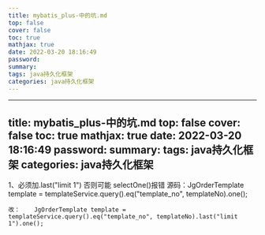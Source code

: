 ```yaml
---
title: mybatis_plus-中的坑.md
top: false
cover: false
toc: true
mathjax: true
date: 2022-03-20 18:16:49
password:
summary:
tags: java持久化框架
categories: java持久化框架
---
```

---
title: mybatis_plus-中的坑.md
top: false
cover: false
toc: true
mathjax: true
date: 2022-03-20 18:16:49
password:
summary:
tags: java持久化框架
categories: java持久化框架
---
1、必须加.last("limit 1") 否则可能 selectOne()报错
 源码：JgOrderTemplate template = templateService.query().eq("template_no", templateNo).one();

    改：    JgOrderTemplate template = templateService.query().eq("template_no", templateNo).last("limit 1").one();

